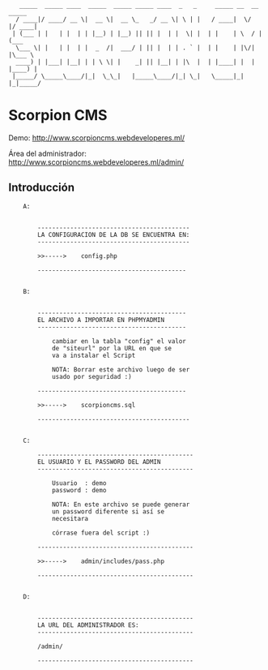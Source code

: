 
       _____  _____ ____  _____  _____ _____ ____  _   _     _____ __  __  _____ 
      / ____|/ ____/ __ \|  __ \|  __ \_   _/ __ \| \ | |   / ____|  \/  |/ ____|
     | (___ | |   | |  | | |__) | |__) || || |  | |  \| |  | |    | \  / | (___  
      \___ \| |   | |  | |  _  /|  ___/ | || |  | | . ` |  | |    | |\/| |\___ \ 
      ____) | |___| |__| | | \ \| |    _| || |__| | |\  |  | |____| |  | |____) |
     |_____/ \_____\____/|_|  \_\_|   |_____\____/|_| \_|   \_____|_|  |_|_____/ 


Scorpion CMS
============

Demo: <http://www.scorpioncms.webdeveloperes.ml/>

Área del administrador: <http://www.scorpioncms.webdeveloperes.ml/admin/>

Introducción
------------

		A:
	
		
			------------------------------------------
			LA CONFIGURACION DE LA DB SE ENCUENTRA EN:
			------------------------------------------

			>>----->	config.php
   
			-----------------------------------------
		
		
		B:
		
		
			-----------------------------------------
			EL ARCHIVO A IMPORTAR EN PHPMYADMIN
			-----------------------------------------

				cambiar en la tabla "config" el valor
				de "siteurl" por la URL en que se
				va a instalar el Script
				
				NOTA: Borrar este archivo luego de ser
				usado por seguridad :)
		
			-----------------------------------------
		
			>>----->	scorpioncms.sql
				
			------------------------------------------
			
			
		C:
		
			-------------------------------------------
			EL USUARIO Y EL PASSWORD DEL ADMIN
			-------------------------------------------
				
				Usuario  : demo
				password : demo
    
				NOTA: En este archivo se puede generar
				un password diferente si así se
				necesitara
				
				córrase fuera del script :)
			
			-------------------------------------------
		
			>>----->	admin/includes/pass.php
		
			-------------------------------------------
			
			
		D:
		
		
			-------------------------------------------	
			LA URL DEL ADMINISTRADOR ES:
			-------------------------------------------
			
			/admin/
			
			-------------------------------------------
